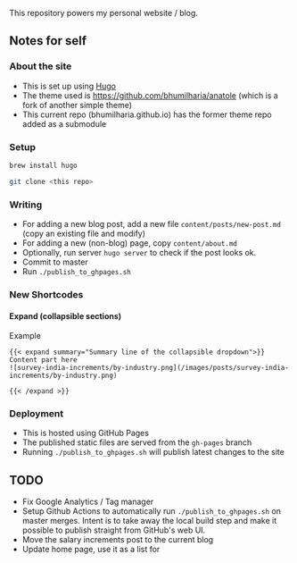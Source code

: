 This repository powers my personal website / blog.

## Notes for self

### About the site
- This is set up using [Hugo](https://gohugo.io/)
- The theme used is https://github.com/bhumilharia/anatole (which is a fork of another simple theme)
- This current repo (bhumilharia.github.io) has the former theme repo added as a submodule

### Setup
```bash
brew install hugo

git clone <this repo>
```

### Writing
- For adding a new blog post, add a new file `content/posts/new-post.md` (copy an existing file and modify)
- For adding a new (non-blog) page, copy `content/about.md`
- Optionally, run server `hugo server` to check if the post looks ok.
- Commit to master
- Run `./publish_to_ghpages.sh`

### New Shortcodes

#### Expand (collapsible sections)
Example
```
{{< expand summary="Summary line of the collapsible dropdown">}}
Content part here
![survey-india-increments/by-industry.png](/images/posts/survey-india-increments/by-industry.png)

{{< /expand >}}
```

### Deployment
- This is hosted using GitHub Pages
- The published static files are served from the `gh-pages` branch
- Running `./publish_to_ghpages.sh` will publish latest changes to the site


## TODO
- Fix Google Analytics / Tag manager
- Setup Github Actions to automatically run `./publish_to_ghpages.sh` on master merges. Intent is to take away the local build step and make it possible to publish straight from GitHub's web UI.
- Move the salary increments post to the current blog
- Update home page, use it as a list for
